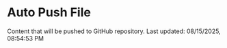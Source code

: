 # Auto Push File

Content that will be pushed to GitHub repository.
Last updated: 08/15/2025, 08:54:53 PM